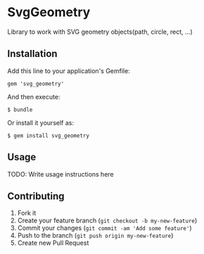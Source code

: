 # SvgGeometry

Library to work with SVG geometry objects(path, circle, rect, ...)

## Installation

Add this line to your application's Gemfile:

    gem 'svg_geometry'

And then execute:

    $ bundle

Or install it yourself as:

    $ gem install svg_geometry

## Usage

TODO: Write usage instructions here

## Contributing

1. Fork it
2. Create your feature branch (`git checkout -b my-new-feature`)
3. Commit your changes (`git commit -am 'Add some feature'`)
4. Push to the branch (`git push origin my-new-feature`)
5. Create new Pull Request

